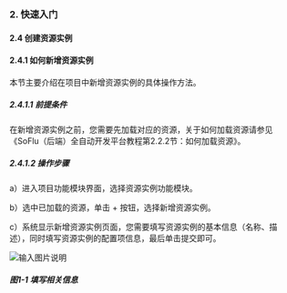 ### 2. 快速入门 

#### 2.4 创建资源实例

#### 2.4.1 如何新增资源实例

本节主要介绍在项目中新增资源实例的具体操作方法。

##### 2.4.1.1 前提条件

在新增资源实例之前，您需要先加载对应的资源，关于如何加载资源请参见《SoFlu（后端）全自动开发平台教程第2.2.2节：如何加载资源》。

##### 2.4.1.2 操作步骤

a）进入项目功能模块界面，选择资源实例功能模块。

b）选中已加载的资源，单击 + 按钮，选择新增资源实例。

c）系统显示新增资源实例页面，您需要填写资源实例的基本信息（名称、描述），同时填写资源实例的配置项信息，最后单击提交即可。

![输入图片说明](../../../../images/SoFlu%EF%BC%88%E5%90%8E%E7%AB%AF%EF%BC%89%E5%BC%80%E5%8F%91%E5%B9%B3%E5%8F%B0/1.%20%E6%9C%80%E6%96%B0%E7%89%88%E6%9C%AC%20-%20%E6%9B%B4%E6%96%B0%E6%97%A5%E6%9C%9F%20-%202022.10.08/2.%20%E5%BF%AB%E9%80%9F%E5%85%A5%E9%97%A8/4.%20%E5%88%9B%E5%BB%BA%E8%B5%84%E6%BA%90%E5%AE%9E%E4%BE%8B/image.png)

##### 图1-1 填写相关信息
